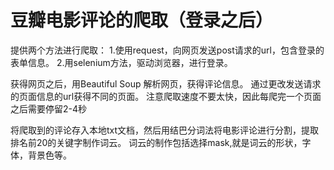 # 豆瓣电影评论的爬取（登录之后）

提供两个方法进行爬取：
1.使用request，向网页发送post请求的url，包含登录的表单信息。
2.用selenium方法，驱动浏览器，进行登录。

获得网页之后，用Beautiful Soup 解析网页，获得评论信息。
通过更改发送请求的页面信息的url获得不同的页面。
注意爬取速度不要太快，因此每爬完一个页面之后需要停留2-4秒

将爬取到的评论存入本地txt文档，然后用结巴分词法将电影评论进行分割，提取排名前20的关键字制作词云。
词云的制作包括选择mask,就是词云的形状，字体，背景色等。

